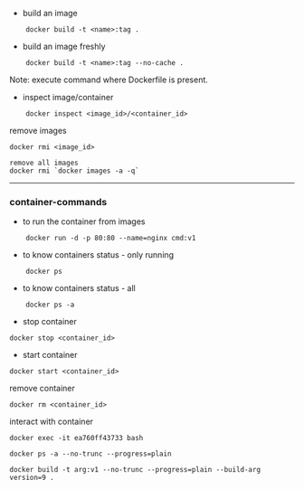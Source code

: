 - build an image
```
    docker build -t <name>:tag .

```

- build an image freshly 
```
    docker build -t <name>:tag --no-cache .

```
Note: execute command where Dockerfile is present.

- inspect image/container

```
    docker inspect <image_id>/<container_id>

```

remove images

```
docker rmi <image_id>

remove all images
docker rmi `docker images -a -q`

```

---
### container-commands

- to run the container from images
```
    docker run -d -p 80:80 --name=nginx cmd:v1

```

- to know containers status - only running
```
    docker ps
```

- to know containers status - all
```
    docker ps -a
```

- stop container

```
docker stop <container_id>

```

- start container

```
docker start <container_id>

```

remove container 

```
docker rm <container_id>

```

interact with container
```
docker exec -it ea760ff43733 bash

```

```
docker ps -a --no-trunc --progress=plain
```

```
docker build -t arg:v1 --no-trunc --progress=plain --build-arg version=9 .
```